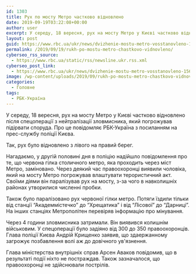 ```yaml
---
id: 1303
title: Рух по мосту Метро частково відновлено
date: 2019-09-19T03:22:08+00:00
author: user
excerpt: У середу, 18 вересня, рух на мосту Метро у Києві частково відновлено після спецоперації з нейтралізації зловмисника, який погрожував підірвати споруда....
layout: post
guid: https://www.rbc.ua/ukr/news/dvizhenie-mostu-metro-vosstanovleno-1568828920.html
permalink: /2019/09/19/rukh-po-mostu-metro-chastkovo-vidnovleno/
cyberseo_rss_source:
  - https://www.rbc.ua/static/rss/newsline.ukr.rss.xml
cyberseo_post_link:
  - https://www.rbc.ua/ukr/news/dvizhenie-mostu-metro-vosstanovleno-1568828920.html
image: /wp-content/uploads/2019/09/rukh-po-mostu-metro-chastkovo-vidnovleno.jpg
categories:
  - Головне
tags:
  - РБК-Україна
---
```

У середу, 18 вересня, рух на мосту Метро у Києві частково відновлено після спецоперації з нейтралізації зловмисника, який погрожував підірвати споруда. Про це повідомляє РБК-Україна з посиланням на прес-службу поліції Києва.

Так, рух було відновлено з лівого на правий берег.</p> 

Нагадаємо, у другій половині дня в поліцію надійшло повідомлення про те, що червона гілка столичного метро, яка проходить через міст Метро, заміновано. Через деякий час правоохоронці виявили чоловіка, який на мосту Метро погрожував влаштувати терористичний акт. Своїми діями він паралізував рух на мосту, з-за чого в навколишніх районах утворилися численні пробки.

Також було паралізовано рух червоної гілки метро. Потяги їздили тільки від станції &#8220;Академмістечко&#8221; до &#8220;Хрещатика&#8221; і від &#8220;Лісової&#8221; до &#8220;Дарниці&#8221;. На інших станціях Метрополітен перевіряв інформацію про мінування.

Через 4 години зловмисника затримали. Він виявився колишнім військовим. У спецоперації було задіяно від 300 до 350 правоохоронців. Глава поліції Києва Андрій Крищенко заявив, що здаержанному загрожує позбавлення волі аж до довічного ув'язнення.

Глава міністерства внутрішніх справ Арсен Аваков повідомив, що в результаті події ніхто не постраждав. Також зазначалося, що правоохоронці не здійснювали пострілів.